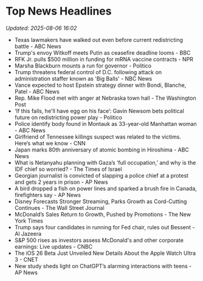 # Top News Headlines

_Updated: 2025-08-06 16:02_

- Texas lawmakers have walked out even before current redistricting battle - ABC News
- Trump's envoy Witkoff meets Putin as ceasefire deadline looms - BBC
- RFK Jr. pulls $500 million in funding for mRNA vaccine contracts - NPR
- Marsha Blackburn mounts a run for governor - Politico
- Trump threatens federal control of D.C. following attack on administration staffer known as 'Big Balls' - NBC News
- Vance expected to host Epstein strategy dinner with Bondi, Blanche, Patel - ABC News
- Rep. Mike Flood met with anger at Nebraska town hall - The Washington Post
- ‘If this fails, he'll have egg on his face’: Gavin Newsom bets political future on redistricting power play - Politico
- Police identify body found in Montauk as 33-year-old Manhattan woman - ABC News
- Girlfriend of Tennessee killings suspect was related to the victims. Here’s what we know - CNN
- Japan marks 80th anniversary of atomic bombing in Hiroshima - ABC News
- What is Netanyahu planning with Gaza’s ‘full occupation,’ and why is the IDF chief so worried? - The Times of Israel
- Georgian journalist is convicted of slapping a police chief at a protest and gets 2 years in prison - AP News
- A bird dropped a fish on power lines and sparked a brush fire in Canada, firefighters say - AP News
- Disney Forecasts Stronger Streaming, Parks Growth as Cord-Cutting Continues - The Wall Street Journal
- McDonald’s Sales Return to Growth, Pushed by Promotions - The New York Times
- Trump says four candidates in running for Fed chair, rules out Bessent - Al Jazeera
- S&P 500 rises as investors assess McDonald's and other corporate earnings: Live updates - CNBC
- The iOS 26 Beta Just Unveiled New Details About the Apple Watch Ultra 3 - CNET
- New study sheds light on ChatGPT’s alarming interactions with teens - AP News